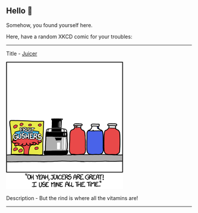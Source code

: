 ## Hello 👀

Somehow, you found yourself here.

Here, have a random XKCD comic for your troubles:

-----------------------------------

Title - [Juicer](https://xkcd.com/1265)

![Juicer](./random_comic.png)

Description - But the rind is where all the vitamins are!

-----------------------------------